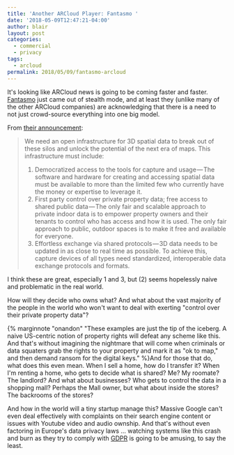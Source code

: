 ```yaml
---
title: 'Another ARCloud Player: Fantasmo '
date: '2018-05-09T12:47:21-04:00'
author: blair
layout: post
categories:
  - commercial
  - privacy
tags:
  - arcloud
permalink: 2018/05/09/fantasmo-arcloud
---
```

It's looking like ARCloud news is going to be coming faster and faster.  [Fantasmo](https://techcrunch.com/2018/05/09/fantasmo/) just came out of stealth mode, and at least they (unlike many of the other ARCloud companies) are acknowledging that there is a need to not just crowd-source everything into one big model.

From [their announcement](https://blog.fantasmo.io/the-planet-is-theplatform-dd2716b5e33d):
> We need an open infrastructure for 3D spatial data to break out of these silos and unlock the potential of the next era of maps. This infrastructure must include:
> 1. Democratized access to the tools for capture and usage — The software and hardware for creating and accessing spatial data must be available to more than the limited few who currently have the money or expertise to leverage it.
> 2. First party control over private property data; free access to shared public data — The only fair and scalable approach to private indoor data is to empower property owners and their tenants to control who has access and how it is used. The only fair approach to public, outdoor spaces is to make it free and available for everyone.
> 3. Effortless exchange via shared protocols — 3D data needs to be updated in as close to real time as possible. To achieve this, capture devices of all types need standardized, interoperable data exchange protocols and formats.

I think these are great, especially 1 and 3, but (2) seems hopelessly naive and problematic in the real world.

How will they decide who owns what? And what about the vast majority of the people in the world who won't want to deal with exerting "control over their private property data"?

{% marginnote "onandon" "These examples are just the tip of the iceberg. A naive US-centric notion of property rights will defeat any scheme like this. And that's without imagining the nightmare that will come when criminals or data squaters grab the rights to your property and mark it as \"ok to map,\" and then demand ransom for the digital keys.\" %}And for those that do, what does this even mean. When I sell a home, how do I transfer it?  When I'm renting a home, who gets to decide what is shared?  Me?  My roomate?  The landlord?  And what about businesses?  Who gets to control the data in a shopping mall?  Perhaps the Mall owner, but what about inside the stores?  The backrooms of the stores?

And how in the world will a tiny startup manage this?  Massive Google can't even deal effectively with complaints on their search engine content or issues with Youtube video and audio ownship. And that's without even factoring in Europe's data privacy laws ... watching systems like this crash and burn as they try to comply with [GDPR](https://www.eugdpr.org/) is going to be amusing, to say the least.

